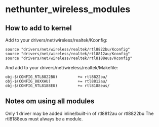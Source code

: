 # nethunter_wireless_modules


## How to add to kernel
Add to your drivers/net/wireless/realtek/Kconfig:

```
source "drivers/net/wireless/realtek/rtl8822bu/Kconfig"
source "drivers/net/wireless/realtek/rtl8812au/Kconfig"
source "drivers/net/wireless/realtek/rtl8188eus/Kconfig"
```

And add to your drivers/net/wireless/realtek/Makefile:

```
obj-$(CONFIG_RTL8822BU)         += rtl8822bu/
obj-$(CONFIG_88XXAU)            += rtl8812au/
obj-$(CONFIG_RTL8188EU)         += rtl8188eus/
```

## Notes om using all modules

Only 1 driver may be added inline/built-in of rtl8812au or rtl8822bu
The rtl8188eus must always be a module.
